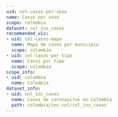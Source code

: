 ```yaml
---
uid: col-casos-por-sexo
name: Casos por sexo
scope: colombia
dataset: col_ins_cases
recommended_viz:
- uid: col-casos-mapa
  name: Mapa de casos por municipio
  scope: colombia
- uid: col-casos-por-tipo
  name: Casos por tipo
  scope: colombia
scope_info:
- uid: colombia
  name: Colombia
dataset_info:
- uid: col_ins_cases
  name: Casos de coronavirus en Colombia
  path: colombia/ins-col/col_ins_cases
---
```


